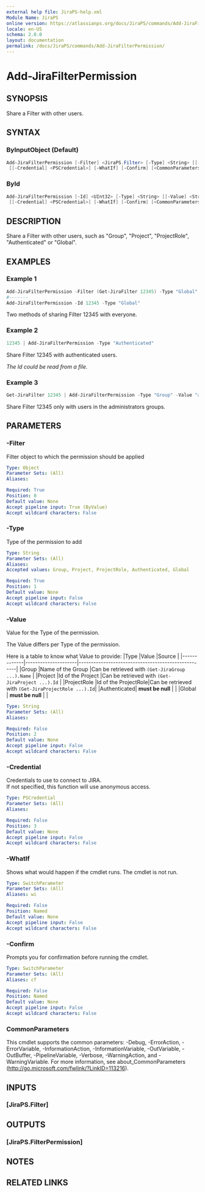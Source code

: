 ```yaml
---
external help file: JiraPS-help.xml
Module Name: JiraPS
online version: https://atlassianps.org/docs/JiraPS/commands/Add-JiraFilterPermission/
locale: en-US
schema: 2.0.0
layout: documentation
permalink: /docs/JiraPS/commands/Add-JiraFilterPermission/
---
```

# Add-JiraFilterPermission

## SYNOPSIS

Share a Filter with other users.

## SYNTAX

### ByInputObject (Default)

```powershell
Add-JiraFilterPermission [-Filter] <JiraPS.Filter> [-Type] <String> [[-Value] <String>]
 [[-Credential] <PSCredential>] [-WhatIf] [-Confirm] [<CommonParameters>]
```

### ById

```powershell
Add-JiraFilterPermission [-Id] <UInt32> [-Type] <String> [[-Value] <String>]
 [[-Credential] <PSCredential>] [-WhatIf] [-Confirm] [<CommonParameters>]
```

## DESCRIPTION

Share a Filter with other users, such as "Group", "Project", "ProjectRole",
"Authenticated" or "Global".

## EXAMPLES

### Example 1

```powershell
Add-JiraFilterPermission -Filter (Get-JiraFilter 12345) -Type "Global"
#-------
Add-JiraFilterPermission -Id 12345 -Type "Global"
```

Two methods of sharing Filter 12345 with everyone.

### Example 2

```powershell
12345 | Add-JiraFilterPermission -Type "Authenticated"
```

Share Filter 12345 with authenticated users.

_The Id could be read from a file._

### Example 3

```powershell
Get-JiraFilter 12345 | Add-JiraFilterPermission -Type "Group" -Value "administrators"
```

Share Filter 12345 only with users in the administrators groups.

## PARAMETERS

### -Filter

Filter object to which the permission should be applied

```yaml
Type: Object
Parameter Sets: (All)
Aliases:

Required: True
Position: 0
Default value: None
Accept pipeline input: True (ByValue)
Accept wildcard characters: False
```

### -Type

Type of the permission to add

```yaml
Type: String
Parameter Sets: (All)
Aliases:
Accepted values: Group, Project, ProjectRole, Authenticated, Global

Required: True
Position: 1
Default value: None
Accept pipeline input: False
Accept wildcard characters: False
```

### -Value

Value for the Type of the permission.

The Value differs per Type of the permission.

Here is a table to know what Value to provide:
|Type         |Value                |Source                                              |
|-------------|---------------------|----------------------------------------------------|
|Group        |Name of the Group    |Can be retrieved with `(Get-JiraGroup ...).Name`    |
|Project      |Id of the Project    |Can be retrieved with `(Get-JiraProject ...).Id`    |
|ProjectRole  |Id of the ProjectRole|Can be retrieved with `(Get-JiraProjectRole ...).Id`|
|Authenticated| **must be null**    |                                                    |
|Global       | **must be null**    |                                                    |

```yaml
Type: String
Parameter Sets: (All)
Aliases:

Required: False
Position: 2
Default value: None
Accept pipeline input: False
Accept wildcard characters: False
```

### -Credential

Credentials to use to connect to JIRA.  
If not specified, this function will use anonymous access.

```yaml
Type: PSCredential
Parameter Sets: (All)
Aliases:

Required: False
Position: 3
Default value: None
Accept pipeline input: False
Accept wildcard characters: False
```

### -WhatIf

Shows what would happen if the cmdlet runs.
The cmdlet is not run.

```yaml
Type: SwitchParameter
Parameter Sets: (All)
Aliases: wi

Required: False
Position: Named
Default value: None
Accept pipeline input: False
Accept wildcard characters: False
```

### -Confirm

Prompts you for confirmation before running the cmdlet.

```yaml
Type: SwitchParameter
Parameter Sets: (All)
Aliases: cf

Required: False
Position: Named
Default value: None
Accept pipeline input: False
Accept wildcard characters: False
```

### CommonParameters

This cmdlet supports the common parameters: -Debug, -ErrorAction, -ErrorVariable, -InformationAction, -InformationVariable, -OutVariable, -OutBuffer, -PipelineVariable, -Verbose, -WarningAction, and -WarningVariable.
For more information, see about_CommonParameters (http://go.microsoft.com/fwlink/?LinkID=113216).

## INPUTS

### [JiraPS.Filter]

## OUTPUTS

### [JiraPS.FilterPermission]

## NOTES

## RELATED LINKS

